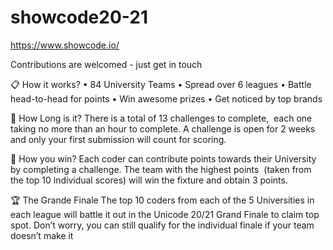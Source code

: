 # showcode20-21

https://www.showcode.io/

Contributions are welcomed - just get in touch 


📋 How it works?
• 84 University Teams • Spread over 6 leagues • Battle head-to-head for points • Win awesome prizes • Get noticed by top brands

🚗 How Long is it?
There is a total of 13 challenges to complete,  each one taking no more than an hour to complete. A challenge is open for 2 weeks and only your first submission will count for scoring.

🚀 How you win?
Each coder can contribute points towards their University by completing a challenge. The team with the highest points  (taken from the top 10 individual scores) will win the fixture and obtain 3 points.

🏆 The Grande Finale
The top 10 coders from each of the 5 Universities in each league will battle it out in the Unicode 20/21 Grand Finale to claim top spot. Don’t worry, you can still qualify for the individual finale if your team doesn’t make it
